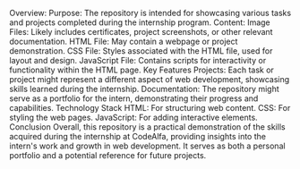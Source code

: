 Overview:
Purpose: The repository is intended for showcasing various tasks and projects completed during the internship program.
Content:
Image Files: Likely includes certificates, project screenshots, or other relevant documentation.
HTML File: May contain a webpage or project demonstration.
CSS File: Styles associated with the HTML file, used for layout and design.
JavaScript File: Contains scripts for interactivity or functionality within the HTML page.
Key Features
Projects: Each task or project might represent a different aspect of web development, showcasing skills learned during the internship.
Documentation: The repository might serve as a portfolio for the intern, demonstrating their progress and capabilities.
Technology Stack
HTML: For structuring web content.
CSS: For styling the web pages.
JavaScript: For adding interactive elements.
Conclusion
Overall, this repository is a practical demonstration of the skills acquired during the internship at CodeAlfa, providing insights into the intern's work and growth in web development. It serves as both a personal portfolio and a potential reference for future projects.
